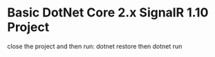 # Basic DotNet Core 2.x SignalR 1.10 Project

close the project and then run: dotnet restore then dotnet run